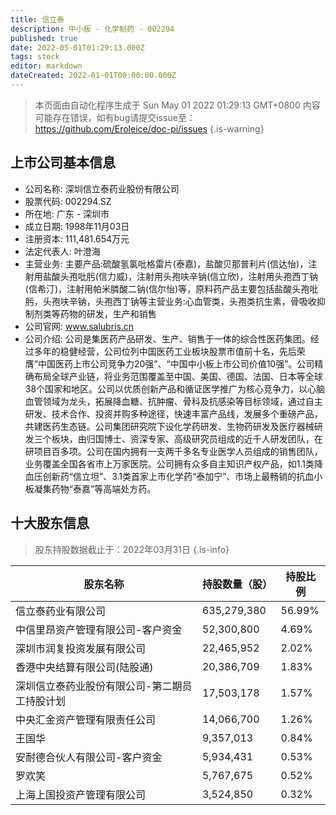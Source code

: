 ```yaml
---
title: 信立泰
description: 中小板 - 化学制药 - 002294
published: true
date: 2022-05-01T01:29:13.000Z
tags: stock
editor: markdown
dateCreated: 2022-01-01T00:00:00.000Z
---
```


> 本页面由自动化程序生成于 Sun May 01 2022 01:29:13 GMT+0800
> 内容可能存在错误，如有bug请提交issue至：https://github.com/Eroleice/doc-pi/issues
{.is-warning}

## 上市公司基本信息
- 公司名称: 深圳信立泰药业股份有限公司
- 股票代码: 002294.SZ
- 所在地: 广东 - 深圳市
- 成立日期: 1998年11月03日
- 注册资本: 111,481.654万元
- 法定代表人: 叶澄海
- 主营业务: 主要产品:硫酸氢氯吡格雷片(泰嘉)，盐酸贝那普利片(信达怡)，注射用盐酸头孢吡肟(信力威)，注射用头孢呋辛钠(信立欣)，注射用头孢西丁钠(信希汀)，注射用帕米膦酸二钠(信尔怡)等，原料药产品主要包括盐酸头孢吡肟，头孢呋辛钠，头孢西丁钠等主营业务:心血管类，头孢类抗生素，骨吸收抑制剂类等药物的研发，生产和销售
- 公司官网: www.salubris.cn
- 公司介绍: 公司是集医药产品研发、生产、销售于一体的综合性医药集团。经过多年的稳健经营，公司位列中国医药工业板块股票市值前十名，先后荣膺“中国医药上市公司竞争力20强”、“中国中小板上市公司价值10强”。公司精确布局全球产业链，将业务范围覆盖至中国、美国、德国、法国、日本等全球38个国家和地区。公司以优质创新产品和循证医学推广为核心竞争力，以心脑血管领域为龙头，拓展降血糖、抗肿瘤、骨科及抗感染等目标领域，通过自主研发、技术合作、投资并购多种途径，快速丰富产品线，发展多个重磅产品，共建医药生态链。公司集团研究院下设化学药研发、生物药研发及医疗器械研发三个板块，由归国博士、资深专家、高级研究员组成的近千人研发团队，在研项目百多项。公司在国内拥有一支两千多名专业医学人员组成的销售团队，业务覆盖全国各省市上万家医院。公司拥有众多自主知识产权产品，如1.1类降血压创新药“信立坦”、3.1类首家上市化学药“泰加宁”、市场上最畅销的抗血小板凝集药物“泰嘉”等高端处方药。


## 十大股东信息
> 股东持股数据截止于：2022年03月31日
{.is-info}

| 股东名称 | 持股数量（股） | 持股比例 |
| --- | --- | --- |
| 信立泰药业有限公司 | 635,279,380 | 56.99% |
| 中信里昂资产管理有限公司-客户资金 | 52,300,800 | 4.69% |
| 深圳市润复投资发展有限公司 | 22,465,952 | 2.02% |
| 香港中央结算有限公司(陆股通) | 20,386,709 | 1.83% |
| 深圳信立泰药业股份有限公司-第二期员工持股计划 | 17,503,178 | 1.57% |
| 中央汇金资产管理有限责任公司 | 14,066,700 | 1.26% |
| 王国华 | 9,357,013 | 0.84% |
| 安耐德合伙人有限公司-客户资金 | 5,934,431 | 0.53% |
| 罗欢笑 | 5,767,675 | 0.52% |
| 上海上国投资产管理有限公司 | 3,524,850 | 0.32% |





